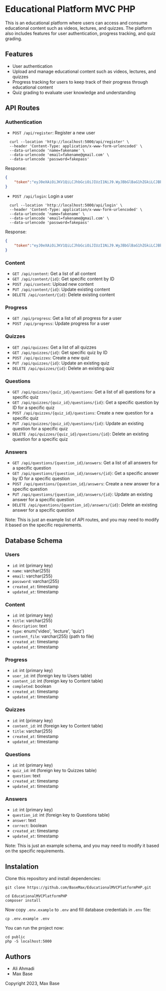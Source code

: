 # Educational Platform MVC PHP

This is an educational platform where users can access and consume educational content such as videos, lectures, and quizzes. The platform also includes features for user authentication, progress tracking, and quiz grading.

## Features

- User authentication
- Upload and manage educational content such as videos, lectures, and quizzes
- Progress tracking for users to keep track of their progress through educational content
- Quiz grading to evaluate user knowledge and understanding

## API Routes

### Authentication

- `POST /api/register`: Register a new user

```console
  curl --location 'http://localhost:5000/api/register' \
  --header 'Content-Type: application/x-www-form-urlencoded' \
  --data-urlencode 'name=fakename' \
  --data-urlencode 'email=fakename@gmail.com' \
  --data-urlencode 'password=fakepass'
```

Response:

```json
{
    "token":"eyJ0eXAiOiJKV1QiLCJhbGciOiJIUzI1NiJ9.WyJBbGlBaG1hZGkiLCJBbGlBaG1hZGlAZ21haWwuY29tIiwiJDJ5JDEwJFV2RE9pM3dVMFVJdE1jOWVkS09nWHVWVWdOdEFEWmw0MmdtZ0RIQzI5VVVWbkgzUHhhQkVTIl0.pJrm81UK1aysfLWM2tyzeWDTugsdoBqBZj3vsj9z1OA"
}
```

- `POST /api/login`: Login a user

```console
  curl --location 'http://localhost:5000/api/login' \
  --header 'Content-Type: application/x-www-form-urlencoded' \
  --data-urlencode 'name=fakename' \
  --data-urlencode 'email=fakename@gmail.com' \
  --data-urlencode 'password=fakepass'
```

Response:

```json
{
    "token":"eyJ0eXAiOiJKV1QiLCJhbGciOiJIUzI1NiJ9.WyJBbGlBaG1hZGkiLCJBbGlBaG1hZGlAZ21haWwuY29tIiwiJDJ5JDEwJFV2RE9pM3dVMFVJdE1jOWVkS09nWHVWVWdOdEFEWmw0MmdtZ0RIQzI5VVVWbkgzUHhhQkVTIl0.pJrm81UK1aysfLWM2tyzeWDTugsdoBqBZj3vsj9z1OA"
}
```

### Content

- `GET /api/content`: Get a list of all content
- `GET /api/content/{id}`: Get specific content by ID
- `POST /api/content`: Upload new content
- `PUT /api/content/{id}`: Update existing content
- `DELETE /api/content/{id}`: Delete existing content

### Progress

- `GET /api/progress`: Get a list of all progress for a user
- `POST /api/progress`: Update progress for a user

### Quizzes

- `GET /api/quizzes`: Get a list of all quizzes
- `GET /api/quizzes/{id}`: Get specific quiz by ID
- `POST /api/quizzes`: Create a new quiz
- `PUT /api/quizzes/{id}`: Update an existing quiz
- `DELETE /api/quizzes/{id}`: Delete an existing quiz

### Questions

- `GET /api/quizzes/{quiz_id}/questions`: Get a list of all questions for a specific quiz
- `GET /api/quizzes/{quiz_id}/questions/{id}`: Get a specific question by ID for a specific quiz
- `POST /api/quizzes/{quiz_id}/questions`: Create a new question for a specific quiz
- `PUT /api/quizzes/{quiz_id}/questions/{id}`: Update an existing question for a specific quiz
- `DELETE /api/quizzes/{quiz_id}/questions/{id}`: Delete an existing question for a specific quiz

### Answers

- `GET /api/questions/{question_id}/answers`: Get a list of all answers for a specific question
- `GET /api/questions/{question_id}/answers/{id}`: Get a specific answer by ID for a specific question
- `POST /api/questions/{question_id}/answers`: Create a new answer for a specific question
- `PUT /api/questions/{question_id}/answers/{id}`: Update an existing answer for a specific question
- `DELETE /api/questions/{question_id}/answers/{id}`: Delete an existing answer for a specific question

Note: This is just an example list of API routes, and you may need to modify it based on the specific requirements.

## Database Schema

### Users

- `id`: int (primary key)
- `name`: varchar(255)
- `email`: varchar(255)
- `password`: varchar(255)
- `created_at`: timestamp
- `updated_at`: timestamp

### Content

- `id`: int (primary key)
- `title`: varchar(255)
- `description`: text
- `type`: enum('video', 'lecture', 'quiz')
- `content_file`: varchar(255) (path to file)
- `created_at`: timestamp
- `updated_at`: timestamp

### Progress

- `id`: int (primary key)
- `user_id`: int (foreign key to Users table)
- `content_id`: int (foreign key to Content table)
- `completed`: boolean
- `created_at`: timestamp
- `updated_at`: timestamp

### Quizzes

- `id`: int (primary key)
- `content_id`: int (foreign key to Content table)
- `title`: varchar(255)
- `created_at`: timestamp
- `updated_at`: timestamp

### Questions

- `id`: int (primary key)
- `quiz_id`: int (foreign key to Quizzes table)
- `question`: text
- `created_at`: timestamp
- `updated_at`: timestamp

### Answers

- `id`: int (primary key)
- `question_id`: int (foreign key to Questions table)
- `answer`: text
- `correct`: boolean
- `created_at`: timestamp
- `updated_at`: timestamp

Note: This is just an example schema, and you may need to modify it based on the specific requirements.

## Instalation

Clone this repository and install dependencies:

```console
git clone https://github.com/BaseMax/EducationalMVCPlatformPHP.git
```

```shell
cd EducationalMVCPlatformPHP
composer install
```

Now copy `.env.example` to `.env` and fill database credentials in `.env` file:

```console
cp .env.example .env
```

You can run the project now:

```console
cd public
php -S localhost:5000
```

## Authors

- Ali Ahmadi
- Max Base

Copyright 2023, Max Base
